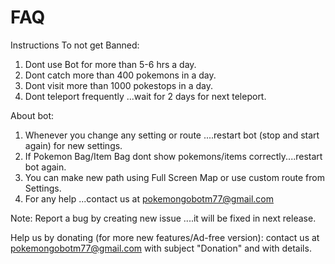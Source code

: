 # FAQ

Instructions To not get Banned:

1. Dont use Bot for more than 5-6 hrs a day.
2. Dont catch more than 400 pokemons in a day.
3. Dont visit more than 1000 pokestops in a day.
4. Dont teleport frequently ...wait for 2 days for next teleport.

About bot:

1. Whenever you change any setting or route ....restart bot (stop and start again) for new settings.
2. If Pokemon Bag/Item Bag dont show pokemons/items correctly....restart bot again.
3. You can make new path using Full Screen Map or use custom route from Settings.
3. For any help ...contact us at pokemongobotm77@gmail.com


Note: Report a bug by creating new issue ....it will be fixed in next release.

Help us by donating (for more new features/Ad-free version):
contact us at pokemongobotm77@gmail.com with subject "Donation" and with details.

